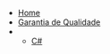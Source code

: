 * [Home](/)
* [Garantia de Qualidade](quality-assurance/README.md)
* * [C#](quality-assurance/csharp.md)